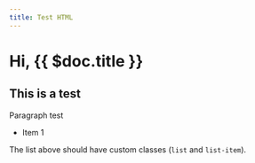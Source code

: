 ```yaml
---
title: Test HTML
---
```


# Hi, {{ $doc.title }}

## This is a test

Paragraph test

<ul class="list">
    <li class="list-item">Item 1</li>
</ul>

The list above should have custom classes (`list` and `list-item`).

